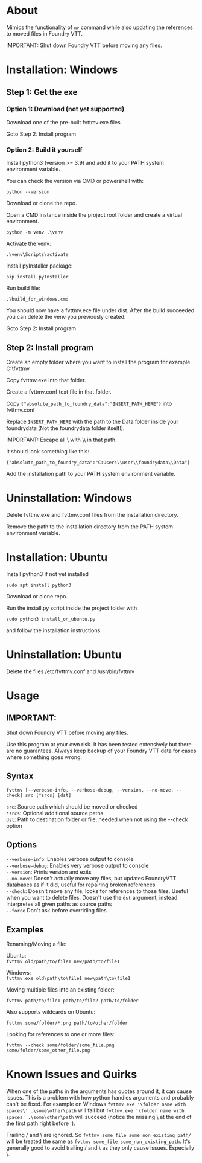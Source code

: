 About
=====

Mimics the functionality of `mv` command while also updating the references to moved files in Foundry VTT.

IMPORTANT: Shut down Foundry VTT before moving any files.

Installation: Windows
=====================

Step 1: Get the exe
-------------------

### Option 1: Download (not yet supported)

Download one of the pre-built fvttmv.exe files

Goto Step 2: Install program

### Option 2: Build it yourself

Install python3 (version >= 3.9) and add it to your PATH system environment variable.

You can check the version via CMD or powershell with:

`python --version`

Download or clone the repo.

Open a CMD instance inside the project root folder and create a virtual environment.

`python -m venv .\venv`

Activate the venv:

`.\venv\Scripts\activate`

Install pyInstaller package:

`pip install pyInstaller`

Run build file:

`.\build_for_windows.cmd`

You should now have a fvttmv.exe file under dist. After the build succeeded you can delete the venv you previously
created.

Goto Step 2: Install program

Step 2: Install program
-----------------------

Create an empty folder where you want to install the program for example C:\fvttmv

Copy fvttmv.exe into that folder.

Create a fvttmv.conf text file in that folder.

Copy `{"absolute_path_to_foundry_data":"INSERT_PATH_HERE"}` into fvttmv.conf

Replace `INSERT_PATH_HERE` with the path to the Data folder inside your foundrydata
(Not the foundrydata folder itself!).

IMPORTANT: Escape all \\ with \\\\ in that path.

It should look something like this:

`{"absolute_path_to_foundry_data":"C:Users\\user\\foundrydata\\Data"}`

Add the installation path to your PATH system environment variable.

Uninstallation: Windows
=======================

Delete fvttmv.exe and fvttmv.conf files from the installation directory.

Remove the path to the installation directory from the PATH system environment variable.

Installation: Ubuntu
====================


Install python3 if not yet installed

`sudo apt install python3`

Download or clone repo.

Run the install.py script inside the project folder with

`sudo python3 install_on_ubuntu.py`

and follow the installation instructions.

Uninstallation: Ubuntu
======================

Delete the files /etc/fvttmv.conf and /usr/bin/fvttmv

Usage
=====

IMPORTANT:
---------
Shut down Foundry VTT before moving any files.

Use this program at your own risk. It has been tested extensively but there are no guarantees. Always keep backup of
your Foundry VTT data for cases where something goes wrong.

Syntax
------

`fvttmv [--verbose-info, --verbose-debug, --version, --no-move, --check] src [*srcs] [dst]`

`src`: Source path which should be moved or checked\
`*srcs`: Optional additional source paths\
`dst`: Path to destination folder or file, needed when not using the --check option

Options
-------

`--verbose-info`: Enables verbose output to console\
`--verbose-debug`: Enables very verbose output to console\
`--version`: Prints version and exits\
`--no-move`: Doesn't actually move any files, but updates FoundryVTT databases as if it did, useful for repairing broken
references\
`--check`: Doesn't move any file, looks for references to those files. Useful when you want to delete files. Doesn't use
the `dst` argument, instead interpretes all given paths as source paths\
`--force` Don't ask before overriding files

Examples
--------

Renaming/Moving a file:

Ubuntu:  
`fvttmv old/path/to/file1 new/path/to/file1`

Windows:  
`fvttmv.exe old\path\to\file1 new\path\to\file1`

Moving multiple files into an existing folder:

`fvttmv path/to/file1 path/to/file2 path/to/folder`

Also supports wildcards on Ubuntu:

`fvttmv some/folder/*.png path/to/other/folder`

Looking for references to one or more files:

`fvttmv --check some/folder/some_file.png some/folder/some_other_file.png`

Known Issues and Quirks
=======================

When one of the paths in the arguments has quotes around it, it can cause issues. This is a problem with how python
handles arguments and probably can't be fixed. For example on
Windows `fvttmv.exe '\folder name with spaces\' .\some\other\path`
will fail but `fvttmv.exe '\folder name with spaces' .\some\other\path` will succeed (notice the missing \\ at the end of
the first path right before ').

Trailing / and \ are ignored. So `fvttmv some_file some_non_existing_path/` will be treated the same
as `fvttmv some_file some_non_existing_path`. It's generally good to avoid trailing / and \\ as they only cause issues.
Especially \\.